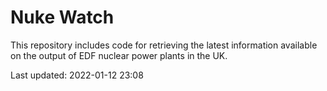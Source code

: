 # Nuke Watch

This repository includes code for retrieving the latest information available on the output of EDF nuclear power plants in the UK.

Last updated: 2022-01-12 23:08